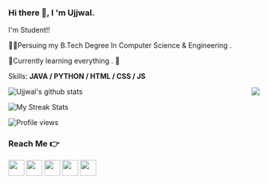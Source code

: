 ### Hi there 👋, I 'm Ujjwal.
I'm Student!!

👨‍🎓Persuing my B.Tech Degree In Computer Science & Engineering .

🌱Currently learning everything . 🤣


Skills: **JAVA / PYTHON  / HTML / CSS / JS**




<img align="right" src="https://github-readme-stats.vercel.app/api/top-langs/?username=ujjwaljamuar&theme=radical&hide_langs_below=1" />

![Ujjwal's github stats](https://github-readme-stats.vercel.app/api?username=ujjwaljamuar&show_icons=true&theme=radical)

![My Streak Stats](https://github-readme-streak-stats.herokuapp.com/?user=ujjwaljamuar&theme=radical)

![Profile views](https://gpvc.arturio.dev/ujjwaljamuar)  


### Reach Me 👉
<a href="https://www.linkedin.com/in/rituraj-gupta-222334192"><img src="https://i.ibb.co/Kx2GSrT/linkedin.png" width="32px" height="32px"></a>
<a href="https://github.com/riturajgupta21"><img src="https://cdn.iconscout.com/icon/free/png-256/github-108-438008.png" width="32px" height="32px"></a>
<a href="https://twitter.com/guptarituraj01"><img src="https://i.ibb.co/kmgQVyW/twitter.png" width="32px" height="32px"></a>
<a href="https://www.instagram.com/_rituraj10_/"><img src="https://f0.pngfuel.com/png/605/658/black-and-white-instagram-logo-logo-black-and-white-instagram-logo-png-clip-art-thumbnail.png" width="32px" height="32px"></a> 
<a href="https://www.facebook.com/rituraj2110"><img src="https://i.ibb.co/zmYNW4p/facebook.png" width="32px" height="32px"></a>
